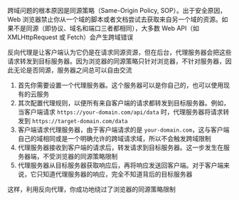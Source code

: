 跨域问题的根本原因是同源策略（Same-Origin Policy, SOP）。出于安全原因，Web 浏览器禁止你从一个域的脚本或者文档尝试去获取来自另一个域的资源。如果不是同源（即协议、域名和端口三者都相同），大多数 Web API（如 XMLHttpRequest 或 Fetch）会产生跨域错误

反向代理是让客户端认为它仍是在请求同源资源，但在后台，代理服务器会把这些请求转发到目标服务器。因为浏览器的同源策略只针对浏览器，不针对服务器，因此无论是否同源，服务器之间总可以自由交流

1. 首先你需要设置一个代理服务器。这个服务器可以是你自己的，也可以使用现有的云服务
2. 其次配置代理规则，以便所有来自客户端的请求都转发到目标服务器。例如，当客户端请求 `https://your-domain.com/api/data` 时，代理服务器将请求转发到 `https://target-domain.com/data`
3. 客户端请求代理服务器，由于客户端请求的是 `your-domain.com`，这与客户端自己的域相同或是一个明确允许的跨域请求域，所以不会触发跨域限制
4. 代理服务器接收到客户端的请求后，转发请求到目标服务器。这一步发生在服务器端，不受浏览器的同源策略限制
5. 代理服务器从目标服务器获取响应后，再将响应发送回客户端。对于客户端来说，它只知道代理服务器的响应，完全不知道背后的目标服务器

这样，利用反向代理，你成功地绕过了浏览器的同源策略限制
